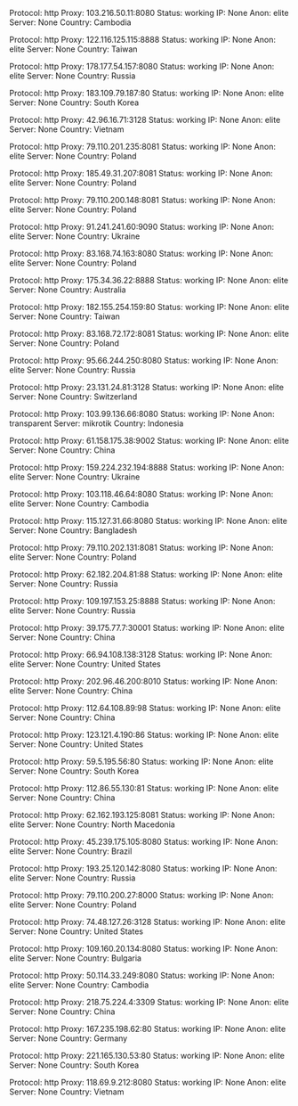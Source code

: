 Protocol: http
Proxy: 103.216.50.11:8080
Status: working
IP: None
Anon: elite
Server: None
Country: Cambodia

Protocol: http
Proxy: 122.116.125.115:8888
Status: working
IP: None
Anon: elite
Server: None
Country: Taiwan

Protocol: http
Proxy: 178.177.54.157:8080
Status: working
IP: None
Anon: elite
Server: None
Country: Russia

Protocol: http
Proxy: 183.109.79.187:80
Status: working
IP: None
Anon: elite
Server: None
Country: South Korea

Protocol: http
Proxy: 42.96.16.71:3128
Status: working
IP: None
Anon: elite
Server: None
Country: Vietnam

Protocol: http
Proxy: 79.110.201.235:8081
Status: working
IP: None
Anon: elite
Server: None
Country: Poland

Protocol: http
Proxy: 185.49.31.207:8081
Status: working
IP: None
Anon: elite
Server: None
Country: Poland

Protocol: http
Proxy: 79.110.200.148:8081
Status: working
IP: None
Anon: elite
Server: None
Country: Poland

Protocol: http
Proxy: 91.241.241.60:9090
Status: working
IP: None
Anon: elite
Server: None
Country: Ukraine

Protocol: http
Proxy: 83.168.74.163:8080
Status: working
IP: None
Anon: elite
Server: None
Country: Poland

Protocol: http
Proxy: 175.34.36.22:8888
Status: working
IP: None
Anon: elite
Server: None
Country: Australia

Protocol: http
Proxy: 182.155.254.159:80
Status: working
IP: None
Anon: elite
Server: None
Country: Taiwan

Protocol: http
Proxy: 83.168.72.172:8081
Status: working
IP: None
Anon: elite
Server: None
Country: Poland

Protocol: http
Proxy: 95.66.244.250:8080
Status: working
IP: None
Anon: elite
Server: None
Country: Russia

Protocol: http
Proxy: 23.131.24.81:3128
Status: working
IP: None
Anon: elite
Server: None
Country: Switzerland

Protocol: http
Proxy: 103.99.136.66:8080
Status: working
IP: None
Anon: transparent
Server: mikrotik
Country: Indonesia

Protocol: http
Proxy: 61.158.175.38:9002
Status: working
IP: None
Anon: elite
Server: None
Country: China

Protocol: http
Proxy: 159.224.232.194:8888
Status: working
IP: None
Anon: elite
Server: None
Country: Ukraine

Protocol: http
Proxy: 103.118.46.64:8080
Status: working
IP: None
Anon: elite
Server: None
Country: Cambodia

Protocol: http
Proxy: 115.127.31.66:8080
Status: working
IP: None
Anon: elite
Server: None
Country: Bangladesh

Protocol: http
Proxy: 79.110.202.131:8081
Status: working
IP: None
Anon: elite
Server: None
Country: Poland

Protocol: http
Proxy: 62.182.204.81:88
Status: working
IP: None
Anon: elite
Server: None
Country: Russia

Protocol: http
Proxy: 109.197.153.25:8888
Status: working
IP: None
Anon: elite
Server: None
Country: Russia

Protocol: http
Proxy: 39.175.77.7:30001
Status: working
IP: None
Anon: elite
Server: None
Country: China

Protocol: http
Proxy: 66.94.108.138:3128
Status: working
IP: None
Anon: elite
Server: None
Country: United States

Protocol: http
Proxy: 202.96.46.200:8010
Status: working
IP: None
Anon: elite
Server: None
Country: China

Protocol: http
Proxy: 112.64.108.89:98
Status: working
IP: None
Anon: elite
Server: None
Country: China

Protocol: http
Proxy: 123.121.4.190:86
Status: working
IP: None
Anon: elite
Server: None
Country: United States

Protocol: http
Proxy: 59.5.195.56:80
Status: working
IP: None
Anon: elite
Server: None
Country: South Korea

Protocol: http
Proxy: 112.86.55.130:81
Status: working
IP: None
Anon: elite
Server: None
Country: China

Protocol: http
Proxy: 62.162.193.125:8081
Status: working
IP: None
Anon: elite
Server: None
Country: North Macedonia

Protocol: http
Proxy: 45.239.175.105:8080
Status: working
IP: None
Anon: elite
Server: None
Country: Brazil

Protocol: http
Proxy: 193.25.120.142:8080
Status: working
IP: None
Anon: elite
Server: None
Country: Russia

Protocol: http
Proxy: 79.110.200.27:8000
Status: working
IP: None
Anon: elite
Server: None
Country: Poland

Protocol: http
Proxy: 74.48.127.26:3128
Status: working
IP: None
Anon: elite
Server: None
Country: United States

Protocol: http
Proxy: 109.160.20.134:8080
Status: working
IP: None
Anon: elite
Server: None
Country: Bulgaria

Protocol: http
Proxy: 50.114.33.249:8080
Status: working
IP: None
Anon: elite
Server: None
Country: Cambodia

Protocol: http
Proxy: 218.75.224.4:3309
Status: working
IP: None
Anon: elite
Server: None
Country: China

Protocol: http
Proxy: 167.235.198.62:80
Status: working
IP: None
Anon: elite
Server: None
Country: Germany

Protocol: http
Proxy: 221.165.130.53:80
Status: working
IP: None
Anon: elite
Server: None
Country: South Korea

Protocol: http
Proxy: 118.69.9.212:8080
Status: working
IP: None
Anon: elite
Server: None
Country: Vietnam

